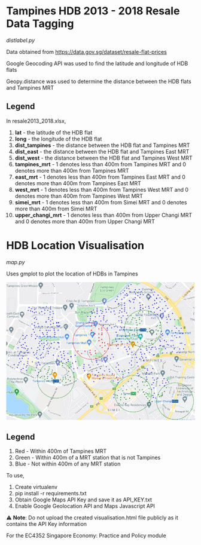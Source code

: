 # Tampines HDB 2013 - 2018 Resale Data Tagging

_distlabel.py_

Data obtained from https://data.gov.sg/dataset/resale-flat-prices

Google Geocoding API was used to find the latitude and longitude of HDB flats

Geopy.distance was used to determine the distance between the HDB flats and Tampines MRT

## Legend
In resale2013_2018.xlsx, 

1. **lat** - the latitude of the HDB flat
2. **long** - the longitude of the HDB flat
3. **dist_tampines** - the distance between the HDB flat and Tampines MRT
4. **dist_east** - the distance between the HDB flat and Tampines East MRT
5. **dist_west** - the distance between the HDB flat and Tampines West MRT
6. **tampines_mrt** - 1 denotes less than 400m from Tampines MRT and 0 denotes more than 400m from Tampines MRT
7. **east_mrt** - 1 denotes less than 400m from Tampines East MRT and 0 denotes more than 400m from Tampines East MRT
8. **west_mrt** - 1 denotes less than 400m from Tampines West MRT and 0 denotes more than 400m from Tampines West MRT
9. **simei_mrt** - 1 denotes less than 400m from Simei MRT and 0 denotes more than 400m from Simei MRT
10. **upper_changi_mrt** - 1 denotes less than 400m from Upper Changi MRT and 0 denotes more than 400m from Upper Changi MRT


# HDB Location Visualisation

_map.py_

Uses gmplot to plot the location of HDBs in Tampines

![visualisation](/visualisation.jpg)

## Legend
1. Red - Within 400m of Tampines MRT
2. Green - Within 400m of a MRT station that is not Tampines
3. Blue - Not within 400m of any MRT station

To use,
1. Create virtualenv 
2. pip install -r requirements.txt
3. Obtain Google Maps API Key and save it as API_KEY.txt
4. Enable Google Geolocation API and Maps Javascript API

⚠️ **Note**: Do not upload the created visualisation.html file publicly as it contains the API Key information   

For the EC4352 Singapore Economy: Practice and Policy module